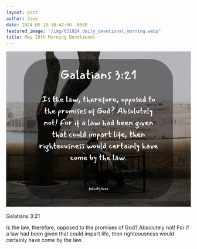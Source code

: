 ```yaml
---
layout: post
author: Joey
date: 2024-05-18 10:42:00 -0500
featured_image: "/img/051824_daily_devotional_morning.webp"
title: May 18th Morning Devotional
---
```


[![May 18th 2024 - Morning Devotional](/img/051824_daily_devotional_morning.webp)](/img/051824_daily_devotional_morning.webp)

Galatians 3:21

Is the law, therefore, opposed to the promises of God? Absolutely not! For if a law had been given that could impart life, then righteousness would certainly have come by the law.